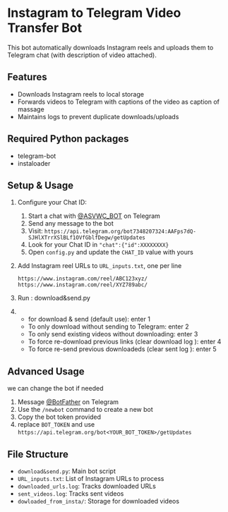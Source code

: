 # Instagram to Telegram Video Transfer Bot
This bot automatically downloads Instagram reels and uploads them to Telegram chat (with description of video attached).

## Features
- Downloads Instagram reels to local storage
- Forwards videos to Telegram with captions of the video as caption of massage
- Maintains logs to prevent duplicate downloads/uploads

## Required Python packages
   - telegram-bot 
   - instaloader

## Setup & Usage

1. Configure your Chat ID:
   1. Start a chat with [@ASVWC_BOT](https://t.me/ASVWC_BOT) on Telegram
   2. Send any message to the bot
   3. Visit: `https://api.telegram.org/bot7348207324:AAFps7dQ-SJHlXTrrXSlBLf1OVfGblfDegw/getUpdates`
   4. Look for your Chat ID in `"chat":{"id":XXXXXXXX}`
   5. Open `config.py` and update the `CHAT_ID` value with yours


2. Add Instagram reel URLs to `URL_inputs.txt`, one per line
   ```
   https://www.instagram.com/reel/ABC123xyz/
   https://www.instagram.com/reel/XYZ789abc/
   ```

3. Run : download&send.py

4. 
   - for download & send (default use):
      enter 1
   - To only download without sending to Telegram:
      enter 2
   - To only send existing videos without downloading:
      enter 3
   - To force re-download previous links (clear download log ):
      enter 4
   - To force re-send previous downloadeds (clear sent log ):
      enter 5

## Advanced Usage
we can change the bot if needed 
1. Message [@BotFather](https://t.me/botfather) on Telegram
2. Use the `/newbot` command to create a new bot
3. Copy the bot token provided
4. replace `BOT_TOKEN` and use `https://api.telegram.org/bot<YOUR_BOT_TOKEN>/getUpdates` 

## File Structure
- `download&send.py`: Main bot script
- `URL_inputs.txt`: List of Instagram URLs to process
- `downloaded_urls.log`: Tracks downloaded URLs
- `sent_videos.log`: Tracks sent videos
- `dowloaded_from_insta/`: Storage for downloaded videos
